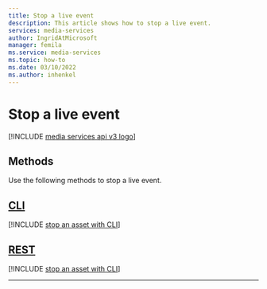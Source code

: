 ```yaml
---
title: Stop a live event
description: This article shows how to stop a live event.
services: media-services
author: IngridAtMicrosoft
manager: femila 
ms.service: media-services
ms.topic: how-to
ms.date: 03/10/2022
ms.author: inhenkel
---
```


# Stop a live event

[!INCLUDE [media services api v3 logo](./includes/v3-hr.md)]

## Methods

Use the following methods to stop a live event.

## [CLI](#tab/cli/)

[!INCLUDE [stop an asset with CLI](./includes/task-stop-live-event-cli.md)]

## [REST](#tab/rest/)

[!INCLUDE [stop an asset with CLI](./includes/task-stop-live-event-rest.md)]

---
